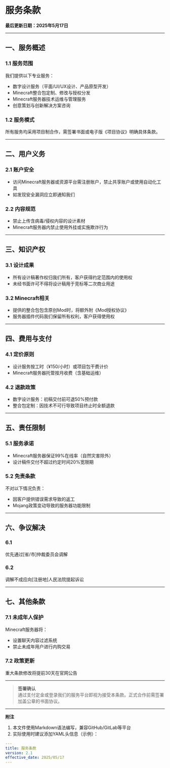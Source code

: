 # 服务条款
 
**最后更新日期：2025年5月17日**  

---

## 一、服务概述  
### 1.1 服务范围  
我们提供以下专业服务：  
- 数字设计服务（平面/UI/UX设计、产品原型开发）  
- Minecraft整合包定制、修改与授权分发  
- Minecraft服务器技术运维与管理服务  
- 创意策划与创新解决方案咨询  

### 1.2 服务模式  
所有服务均采用项目制合作，需签署书面或电子版《项目协议》明确具体条款。  

---

## 二、用户义务  
### 2.1 账户安全  
- 访问Minecraft服务器或资源平台需注册账户，禁止共享账户或使用自动化工具  
- 如发现安全漏洞应立即通知我们  

### 2.2 内容规范  
- 禁止上传含病毒/侵权内容的设计素材  
- Minecraft服务器内禁止使用外挂或实施欺诈行为  

---

## 三、知识产权  
### 3.1 设计成果  
- 所有设计稿著作权归我们所有，客户获得约定范围内的使用权  
- 未经书面许可不得将设计稿用于竞标等二次商业用途  

### 3.2 Minecraft相关  
- 提供的整合包包含原创Mod时，将额外附《Mod授权协议》  
- 服务器插件代码我们保留所有权利，客户获得使用权  

---

## 四、费用与支付  
### 4.1 定价原则  
- 设计服务按工时（¥150/小时）或项目包干费计价  
- Minecraft服务器托管按月收费（含基础运维）  

### 4.2 退款政策  
- 数字设计服务：初稿交付前可退50%预付款  
- 整合包定制：因技术不可行导致项目终止时全额退款  

---

## 五、责任限制  
### 5.1 服务承诺  
- Minecraft服务器保证99%在线率（自然灾害除外）  
- 设计稿件交付不超过约定时间20%宽限期  

### 5.2 免责条款  
不对以下情况负责：  
- 因客户提供错误需求导致的返工  
- Mojang政策变动导致的服务器功能限制  

---

## 六、争议解决  
### 6.1  
优先通过[省/市]仲裁委员会调解  

### 6.2  
调解不成应向[注册地]人民法院提起诉讼  

---

## 七、其他条款  
### 7.1 未成年人保护  
Minecraft服务器将：  
- 设置聊天内容过滤系统  
- 禁止未成年用户进行内购交易  

### 7.2 政策更新  
重大条款修改将提前30天在官网公告  

---

> **签署确认**  
通过支付定金或登录我们的服务平台即视为接受本条款。正式合作前需签署加盖公章的书面协议。  

---

**附注**  
1. 本文件使用Markdown语法编写，兼容GitHub/GitLab等平台  
2. 实际使用时建议添加YAML头信息（示例）：  
```yaml
---
title: 服务条款  
version: 2.1  
effective_date: 2025/05/17
---